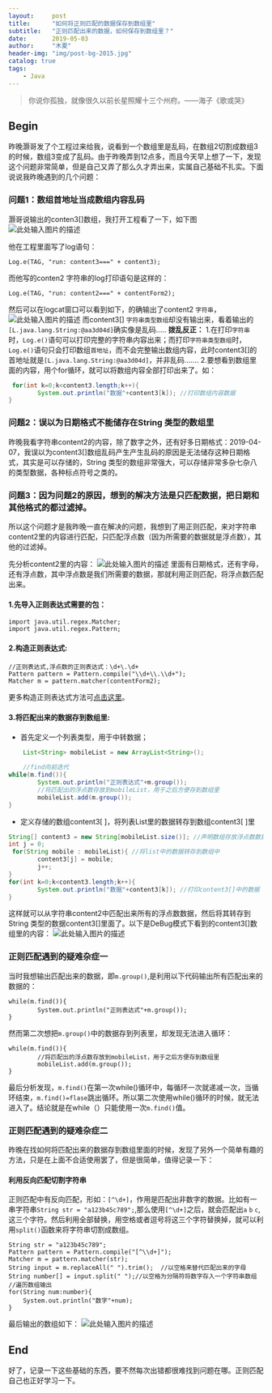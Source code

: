 ```yaml
---
layout:     post
title:      "如何将正则匹配的数据保存到数组里"
subtitle:   "正则匹配出来的数据，如何保存到数组里？"
date:       2019-05-03
author:     "木夏"
header-img: "img/post-bg-2015.jpg"
catalog: true
tags:
    - Java
---
```

>你说你孤独，就像很久以前长星照耀十三个州府。——海子《歌或哭》


## Begin
昨晚灏哥发了个工程过来给我，说看到一个数组里是乱码，在数组2切割成数组3的时候，数组3变成了乱码。由于昨晚弄到12点多，而且今天早上想了一下，发现这个问题非常简单，但是自己又弄了那么久才弄出来，实属自己基础不扎实。下面说说我昨晚遇到的几个问题：
### 问题1：数组首地址当成数组内容乱码
灏哥说输出的conten3[]数组，我打开工程看了一下，如下图
![此处输入图片的描述][1]

他在工程里面写了log语句：
```
Log.e(TAG, "run: content3===" + content3);
```
而他写的conten2 字符串的log打印语句是这样的：
```
Log.e(TAG, "run: content2===" + contentForm2);
```
然后可以在logcat窗口可以看到如下，的确输出了content2 `字符串`，![此处输入图片的描述][2]
而content3[] `字符串类型数组`却没有输出来，看着输出的`[L.java.lang.String:@aa3d04d]`确实像是乱码.....
**拨乱反正：**
1.在打印`字符串`时，`Log.e()`语句可以打印完整的字符串内容出来；而打印`字符串类型数组`时，`Log.e()`语句只会打印数组`首地址`，而不会完整输出数组内容，此时content3[]的首地址就是`[L.java.lang.String:@aa3d04d]`，并非乱码.......
2.要想看到数组里面的内容，用个for循环，就可以将数组内容全部打印出来了。如：
```java
 for(int k=0;k<content3.length;k++){                              
        System.out.println("数据"+content3[k]); //打印数组内容数据
}
```
### 问题2：误以为日期格式不能储存在String 类型的数组里
  昨晚我看字符串content2的内容，除了数字之外，还有好多日期格式：2019-04-07，我误以为content3[]数组乱码产生产生乱码的原因是无法储存这种日期格式，其实是可以存储的，String 类型的数组非常强大，可以存储非常多杂七杂八的类型数据，各种标点符号之类的。
  
### 问题3：因为问题2的原因，想到的解决方法是只匹配数据，把日期和其他格式的都过滤掉。
所以这个问题才是我昨晚一直在解决的问题，我想到了用正则匹配，来对字符串content2里的内容进行匹配，只匹配浮点数（因为所需要的数据就是浮点数），其他的过滤掉。

先分析content2里的内容：
![此处输入图片的描述][3]
里面有日期格式，还有字母，还有浮点数，其中浮点数是我们所需要的数据，那就利用正则匹配，将浮点数匹配出来。

#### 1.先导入正则表达式需要的包：
```
import java.util.regex.Matcher;
import java.util.regex.Pattern;
```
#### 2.构造正则表达式:
```
//正则表达式,浮点数的正则表达式：\d+\.\d+
Pattern pattern = Pattern.compile("\\d+\\.\\d+");
Matcher m = pattern.matcher(contentForm2);
```
更多构造正则表达式方法可[点击这里][4]。
#### 3.将匹配出来的数据存到数组里:

 - 首先定义一个列表类型，用于中转数据；
```java                              
    List<String> mobileList = new ArrayList<String>();
    
    //find向前迭代
while(m.find()){
        System.out.println("正则表达式"+m.group());
        //将匹配出的浮点数存放到mobileList，用于之后方便存到数组里
        mobileList.add(m.group()); 
}
```
 
 - 定义存储的数组content3[ ]，将列表List里的数据转存到数组content3[ ]里
```java
String[] content3 = new String[mobileList.size()]; //声明数组存放浮点数数据
int j = 0;
 for(String mobile : mobileList){ //将list中的数据转存到数组中
        content3[j] = mobile;
        j++;
}
for(int k=0;k<content3.length;k++){
        System.out.println("数据"+content3[k]); //打印content3[]中的数据
}
```
这样就可以从字符串content2中匹配出来所有的浮点数数据，然后将其转存到String 类型的数据content3[]里面了。以下是DeBug模式下看到的content3[]数组里的内容：
![此处输入图片的描述][5]
### 正则匹配遇到的疑难杂症一
当时我想输出匹配出来的数据，即`m.group()`,是利用以下代码输出所有匹配出来的数据的：
```
while(m.find()){
        System.out.println("正则表达式"+m.group());
}
```
然而第二次想把`m.group()`中的数据存到列表里，却发现无法进入循环：
```
while(m.find()){
        //将匹配出的浮点数存放到mobileList，用于之后方便存到数组里
        mobileList.add(m.group()); 
}
```
最后分析发现，`m.find()`在第一次while()循环中，每循环一次就递减一次，当循环结束，`m.find()=flase`跳出循环。所以第二次使用while()循环的时候，就无法进入了。结论就是在while（）只能使用一次`m.find()`值。
### 正则匹配遇到的疑难杂症二
昨晚在找如何将匹配出来的数据存到数组里面的时候，发现了另外一个简单有趣的方法，只是在上面不合适使用罢了，但是很简单，值得记录一下：
#### 利用反向匹配切割字符串
正则匹配中有反向匹配，形如：`[^\d+]`，作用是匹配出非数字的数据。比如有一串字符串`String str = "a123b45c789";`,那么使用`[^\d+]`之后，就会匹配出`a` `b` `c`,这三个字符。然后利用全部替换，用空格或者逗号将这三个字符替换掉，就可以利用`split()`函数来将字符串切割成数组。
```
String str = "a123b45c789";
Pattern pattern = Pattern.compile("[^\\d+]");
Matcher m = pattern.matcher(str);
String input = m.replaceAll(" ").trim();  //以空格来替代匹配出来的字母
String number[] = input.split(" ");//以空格为分隔符将数字存入一个字符串数组
//遍历数组输出
for(String num:number){
    System.out.println("数字"+num);
}
```
最后输出的数组如下：
![此处输入图片的描述][6]


## End
好了，记录一下这些基础的东西，要不然每次出错都很难找到问题在哪。正则匹配自己也正好学习一下。

  [1]: https://s2.ax1x.com/2019/05/03/ENTPtH.png
  [2]: https://s2.ax1x.com/2019/05/03/ENTGj0.png
  [3]: https://s2.ax1x.com/2019/05/03/ENTGj0.png
  [4]:https://www.runoob.com/java/java-regular-expressions.html
  [5]: https://s2.ax1x.com/2019/05/03/ENLy7V.png
  [6]: https://s2.ax1x.com/2019/05/03/ENzuff.png

